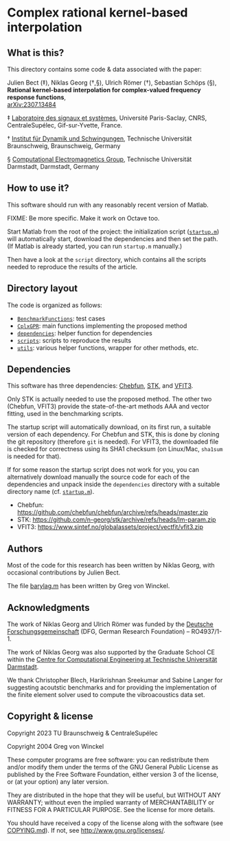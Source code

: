 # Complex rational kernel-based interpolation

## What is this?

This directory contains some code & data associated with the paper:

Julien Bect (‡), Niklas Georg (†,§), Ulrich Römer (†), Sebastian Schöps (§),  
__Rational kernel-based interpolation for complex-valued frequency response functions__,  
[arXiv:2307.13484](https://arxiv.org/abs/2307.13484)

‡ [Laboratoire des signaux et systèmes](https://l2s.centralesupelec.fr/),
Université Paris-Saclay, CNRS, CentraleSupélec, Gif-sur-Yvette, France.

† [Institut für Dynamik und Schwingungen](https://www.tu-braunschweig.de/ids),
Technische Universität Braunschweig, Braunschweig, Germany

§ [Computational Electromagnetics Group](https://www.cem.tu-darmstadt.de/),
Technische Universität Darmstadt, Darmstadt, Germany

## How to use it?

This software should run with any reasonably recent version of Matlab.

FIXME: Be more specific.  Make it work on Octave too.

Start Matlab from the root of the project: the initialization script
([`startup.m`](./startup.m)) will automatically start, download the
dependencies and then set the path.
(If Matlab is already started, you can run `startup.m` manually.)

Then have a look at the `script` directory, which contains all the
scripts needed to reproduce the results of the article.

## Directory layout

The code is organized as follows:
 * [`BenchmarkFunctions`](./BenchmarkFunctions): test cases
 * [`CplxGPR`](./CplxGPR): main functions implementing the proposed method
 * [`dependencies`](./dependencies): helper function for dependencies
 * [`scripts`](./scripts): scripts to reproduce the results
 * [`utils`](./utils): various helper functions, wrapper for other methods, etc.

## Dependencies

This software has three dependencies:
[Chebfun](https://www.chebfun.org/),
[STK](https://stk-kriging.github.io),
and [VFIT3](https://www.sintef.no/projectweb/vectorfitting/).

Only STK is actually needed to use the proposed method.  The other two
(Chebfun, VFIT3) provide the state-of-the-art methods AAA and vector
fitting, used in the benchmarking scripts.

The startup script will automatically download, on its first run, a
suitable version of each dependency.  For Chebfun and STK, this is
done by cloning the git repository (therefore `git` is needed).  For
VFIT3, the downloaded file is checked for correctness using its SHA1
checksum (on Linux/Mac, `sha1sum` is needed for that).

If for some reason the startup script does not work for you, you can
alternatively download manually the source code for each of the
dependencies and unpack inside the `dependencies` directory with a
suitable directory name (cf. [`startup.m`](./startup.m)).
 * Chebfun: https://github.com/chebfun/chebfun/archive/refs/heads/master.zip
 * STK: https://github.com/n-georg/stk/archive/refs/heads/lm-param.zip
 * VFIT3: https://www.sintef.no/globalassets/project/vectfit/vfit3.zip

## Authors

Most of the code for this research has been written by Niklas Georg,
with occasional contributions by Julien Bect.

The file [barylag.m](./utils/barylag.m) has been written by Greg von
Winckel.

## Acknowledgments

The work of Niklas Georg and Ulrich Römer was funded by the [Deutsche
Forschungsgemeinschaft](https://www.dfg.de/) (DFG, German Research
Foundation) – RO4937/1-1.

The work of Niklas Georg was also supported by the Graduate School CE
within the [Centre for Computational Engineering at Technische
Universität Darmstadt](https://www.ce.tu-darmstadt.de/).

We thank Christopher Blech, Harikrishnan Sreekumar and Sabine Langer for suggesting acoutstic benchmarks and for providing the implementation of the finite element solver used to compute the vibroacoustics data set.

## Copyright & license

Copyright 2023 TU Braunschweig & CentraleSupélec

Copyright 2004 Greg von Winckel

These computer programs are free software: you can redistribute them
and/or modify them under the terms of the GNU General Public License
as published by the Free Software Foundation, either version 3 of the
license, or (at your option) any later version.

They are distributed in the hope that they will be useful, but WITHOUT
ANY WARRANTY; without even the implied warranty of MERCHANTABILITY or
FITNESS FOR A PARTICULAR PURPOSE.  See the license for more details.

You should have received a copy of the license along with the software
(see [COPYING.md](./COPYING.md)).  If not, see <http://www.gnu.org/licenses/>.
